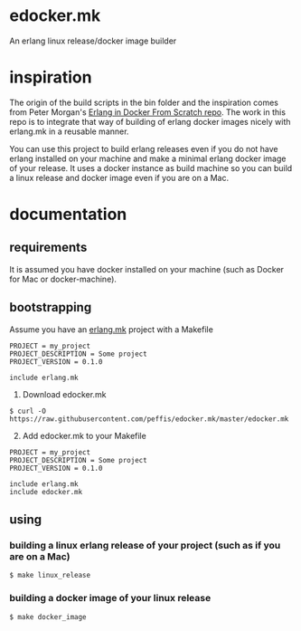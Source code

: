 # edocker.mk
An erlang linux release/docker image builder 

# inspiration
The origin of the build scripts in the bin folder and the inspiration comes from Peter Morgan's [Erlang in Docker From Scratch repo](https://github.com/shortishly/erlang-in-docker-from-scratch). The work in this
repo is to integrate that way of building of erlang docker images nicely with
erlang.mk in a reusable manner.

You can use this project to build erlang releases even if you do not have
erlang installed on your machine and make a minimal erlang docker image
of your release. It uses a docker instance as build machine so you can
build a linux release and docker image even if you are on a Mac. 


# documentation

## requirements
It is assumed you have docker installed on your machine (such as Docker for Mac
or docker-machine). 

## bootstrapping
Assume you have an [erlang.mk](https://erlang.mk) project with a Makefile
```
PROJECT = my_project
PROJECT_DESCRIPTION = Some project
PROJECT_VERSION = 0.1.0

include erlang.mk
```

1. Download edocker.mk
```
$ curl -O https://raw.githubusercontent.com/peffis/edocker.mk/master/edocker.mk
```

2. Add edocker.mk to your Makefile
```
PROJECT = my_project
PROJECT_DESCRIPTION = Some project
PROJECT_VERSION = 0.1.0

include erlang.mk
include edocker.mk
```

## using
### building a linux erlang release of your project (such as if you are on a Mac)
```
$ make linux_release
```

### building a docker image of your linux release
```
$ make docker_image
```

